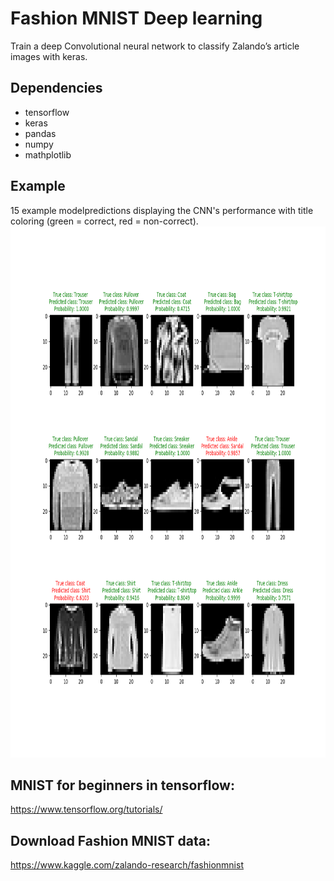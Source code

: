 
# **Fashion MNIST Deep learning**
Train a deep Convolutional neural network to classify Zalando’s article images with keras. 


## Dependencies
* tensorflow
* keras
* pandas
* numpy
* mathplotlib

## Example 
15 example modelpredictions displaying the CNN's performance with title coloring (green = correct, red = non-correct).
<img src="assets/Fashion_15_30.png" width="850" height="850" />

## MNIST for beginners in tensorflow:
https://www.tensorflow.org/tutorials/

## Download Fashion MNIST data:
https://www.kaggle.com/zalando-research/fashionmnist


